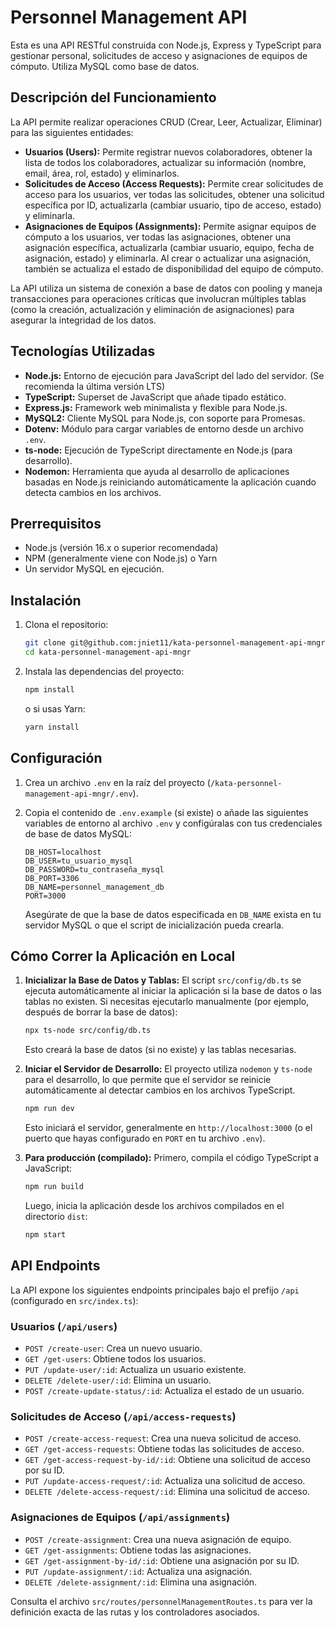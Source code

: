 # Personnel Management API

Esta es una API RESTful construida con Node.js, Express y TypeScript para gestionar personal, solicitudes de acceso y asignaciones de equipos de cómputo. Utiliza MySQL como base de datos.

## Descripción del Funcionamiento

La API permite realizar operaciones CRUD (Crear, Leer, Actualizar, Eliminar) para las siguientes entidades:

*   **Usuarios (Users):** Permite registrar nuevos colaboradores, obtener la lista de todos los colaboradores, actualizar su información (nombre, email, área, rol, estado) y eliminarlos.
*   **Solicitudes de Acceso (Access Requests):** Permite crear solicitudes de acceso para los usuarios, ver todas las solicitudes, obtener una solicitud específica por ID, actualizarla (cambiar usuario, tipo de acceso, estado) y eliminarla.
*   **Asignaciones de Equipos (Assignments):** Permite asignar equipos de cómputo a los usuarios, ver todas las asignaciones, obtener una asignación específica, actualizarla (cambiar usuario, equipo, fecha de asignación, estado) y eliminarla. Al crear o actualizar una asignación, también se actualiza el estado de disponibilidad del equipo de cómputo.

La API utiliza un sistema de conexión a base de datos con pooling y maneja transacciones para operaciones críticas que involucran múltiples tablas (como la creación, actualización y eliminación de asignaciones) para asegurar la integridad de los datos.

## Tecnologías Utilizadas

*   **Node.js:** Entorno de ejecución para JavaScript del lado del servidor. (Se recomienda la última versión LTS)
*   **TypeScript:** Superset de JavaScript que añade tipado estático.
*   **Express.js:** Framework web minimalista y flexible para Node.js.
*   **MySQL2:** Cliente MySQL para Node.js, con soporte para Promesas.
*   **Dotenv:** Módulo para cargar variables de entorno desde un archivo `.env`.
*   **ts-node:** Ejecución de TypeScript directamente en Node.js (para desarrollo).
*   **Nodemon:** Herramienta que ayuda al desarrollo de aplicaciones basadas en Node.js reiniciando automáticamente la aplicación cuando detecta cambios en los archivos.

## Prerrequisitos

*   Node.js (versión 16.x o superior recomendada)
*   NPM (generalmente viene con Node.js) o Yarn
*   Un servidor MySQL en ejecución.

## Instalación

1.  Clona el repositorio:
    ```bash
    git clone git@github.com:jniet11/kata-personnel-management-api-mngr.git
    cd kata-personnel-management-api-mngr
    ```

2.  Instala las dependencias del proyecto:
    ```bash
    npm install
    ```
    o si usas Yarn:
    ```bash
    yarn install
    ```

## Configuración

1.  Crea un archivo `.env` en la raíz del proyecto (`/kata-personnel-management-api-mngr/.env`).
2.  Copia el contenido de `.env.example` (si existe) o añade las siguientes variables de entorno al archivo `.env` y configúralas con tus credenciales de base de datos MySQL:

    ```env
    DB_HOST=localhost
    DB_USER=tu_usuario_mysql
    DB_PASSWORD=tu_contraseña_mysql
    DB_PORT=3306
    DB_NAME=personnel_management_db
    PORT=3000
    ```

    Asegúrate de que la base de datos especificada en `DB_NAME` exista en tu servidor MySQL o que el script de inicialización pueda crearla.

## Cómo Correr la Aplicación en Local

1.  **Inicializar la Base de Datos y Tablas:**
    El script `src/config/db.ts` se ejecuta automáticamente al iniciar la aplicación si la base de datos o las tablas no existen. Si necesitas ejecutarlo manualmente (por ejemplo, después de borrar la base de datos):
    ```bash
    npx ts-node src/config/db.ts
    ```
    Esto creará la base de datos (si no existe) y las tablas necesarias.

2.  **Iniciar el Servidor de Desarrollo:**
    El proyecto utiliza `nodemon` y `ts-node` para el desarrollo, lo que permite que el servidor se reinicie automáticamente al detectar cambios en los archivos TypeScript.
    ```bash
    npm run dev
    ```
    Esto iniciará el servidor, generalmente en `http://localhost:3000` (o el puerto que hayas configurado en `PORT` en tu archivo `.env`).

3.  **Para producción (compilado):**
    Primero, compila el código TypeScript a JavaScript:
    ```bash
    npm run build
    ```
    Luego, inicia la aplicación desde los archivos compilados en el directorio `dist`:
    ```bash
    npm start
    ```

## API Endpoints

La API expone los siguientes endpoints principales bajo el prefijo `/api` (configurado en `src/index.ts`):

### Usuarios (`/api/users`)
*   `POST /create-user`: Crea un nuevo usuario.
*   `GET /get-users`: Obtiene todos los usuarios.
*   `PUT /update-user/:id`: Actualiza un usuario existente.
*   `DELETE /delete-user/:id`: Elimina un usuario.
*   `POST /create-update-status/:id`: Actualiza el estado de un usuario.

### Solicitudes de Acceso (`/api/access-requests`)
*   `POST /create-access-request`: Crea una nueva solicitud de acceso.
*   `GET /get-access-requests`: Obtiene todas las solicitudes de acceso.
*   `GET /get-access-request-by-id/:id`: Obtiene una solicitud de acceso por su ID.
*   `PUT /update-access-request/:id`: Actualiza una solicitud de acceso.
*   `DELETE /delete-access-request/:id`: Elimina una solicitud de acceso.

### Asignaciones de Equipos (`/api/assignments`)
*   `POST /create-assignment`: Crea una nueva asignación de equipo.
*   `GET /get-assignments`: Obtiene todas las asignaciones.
*   `GET /get-assignment-by-id/:id`: Obtiene una asignación por su ID.
*   `PUT /update-assignment/:id`: Actualiza una asignación.
*   `DELETE /delete-assignment/:id`: Elimina una asignación.

Consulta el archivo `src/routes/personnelManagementRoutes.ts` para ver la definición exacta de las rutas y los controladores asociados.